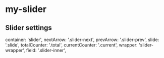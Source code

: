 # my-slider

## Slider settings

container: 'slider',
nextArrow: '.slider-next',
prevArrow: '.slider-prev',
slide: '.slide',
totalCounter: '.total',
currentCounter: '.current',
wrapper: 'slider-wrapper',
field: '.slider-inner',
